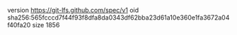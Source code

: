 version https://git-lfs.github.com/spec/v1
oid sha256:565fcccd7f44f93f8dfa8da0343df62bba23d61a10e360e1fa3672a04f40fa20
size 1856
